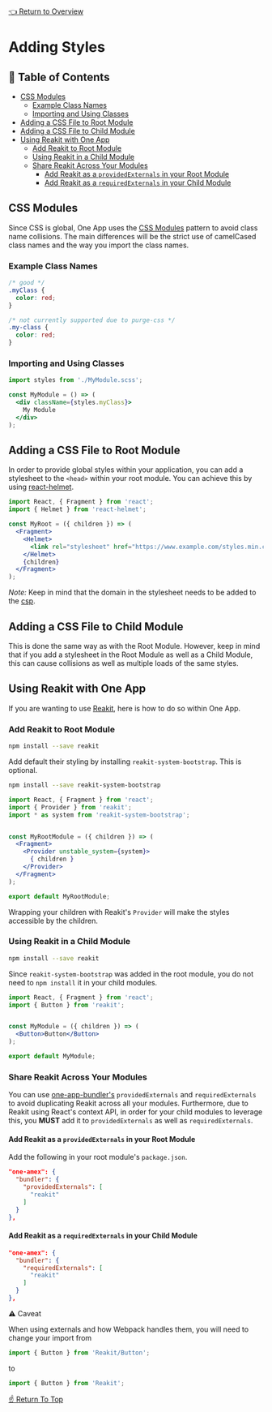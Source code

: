 [👈 Return to Overview](./README.md)

# Adding Styles

## 📖 Table of Contents

* [CSS Modules](#css-modules)
  * [Example Class Names](#example-class-names)
  * [Importing and Using Classes](#importing-and-using-classes)
* [Adding a CSS File to Root Module](#adding-a-css-file-to-root-module)
* [Adding a CSS File to Child Module](#adding-a-css-file-to-child-module)
* [Using Reakit with One App](#using-reakit-with-one-app)
  * [Add Reakit to Root Module](#add-reakit-to-root-module)
  * [Using Reakit in a Child Module](#using-reakit-in-a-child-module)
  * [Share Reakit Across Your Modules](#share-reakit-across-your-modules)
    * [Add Reakit as a `providedExternals` in your Root Module](#add-reakit-as-a-providedexternals-in-your-root-module)
    * [Add Reakit as a `requiredExternals` in your Child Module](#add-reakit-as-a-requiredexternals-in-your-child-module)

## CSS Modules

Since CSS is global, One App uses the [CSS Modules](https://github.com/css-modules/css-modules)
pattern to avoid class name collisions. The main differences will be the strict use of camelCased
class names and the way you import the class names.

### Example Class Names

```css
/* good */
.myClass {
  color: red;
}

/* not currently supported due to purge-css */
.my-class {
  color: red;
}
```

### Importing and Using Classes

```jsx
import styles from './MyModule.scss';

const MyModule = () => (
  <div className={styles.myClass}>
    My Module
  </div>
);
```

## Adding a CSS File to Root Module

In order to provide global styles within your application, you can add a stylesheet to the
`<head>` within your root module. You can achieve this by using [react-helmet](https://github.com/nfl/react-helmet).

```jsx
import React, { Fragment } from 'react';
import { Helmet } from 'react-helmet';

const MyRoot = ({ children }) => (
  <Fragment>
    <Helmet>
      <link rel="stylesheet" href="https://www.example.com/styles.min.css" />
    </Helmet>
    {children}
  </Fragment>
);
```

*Note:* Keep in mind that the domain in the stylesheet needs to be added to the
[csp](../api/modules/App-Configuration.md#csp).

## Adding a CSS File to Child Module

This is done the same way as with the Root Module. However, keep in mind that if you add a
stylesheet in the Root Module as well as a Child Module, this can cause collisions as well as
multiple loads of the same styles.

## Using Reakit with One App

If you are wanting to use [Reakit](https://reakit.io/), here is how to do so within One App.

### Add Reakit to Root Module

```bash
npm install --save reakit
```

Add default their styling by installing `reakit-system-bootstrap`. This is optional.

```bash
npm install --save reakit-system-bootstrap
```

```jsx
import React, { Fragment } from 'react';
import { Provider } from 'reakit';
import * as system from 'reakit-system-bootstrap';


const MyRootModule = ({ children }) => (
  <Fragment>
    <Provider unstable_system={system}>
      { children }
    </Provider>
  </Fragment>
);

export default MyRootModule;
```

Wrapping your children with Reakit's `Provider` will make the styles accessible by the children.

### Using Reakit in a Child Module

```bash
npm install --save reakit
```

Since `reakit-system-bootstrap` was added in the root module, you do not need to `npm install` it
in your child modules.

```jsx
import React, { Fragment } from 'react';
import { Button } from 'reakit';


const MyModule = ({ children }) => (
  <Button>Button</Button>
);

export default MyModule;
```

### Share Reakit Across Your Modules

You can use [one-app-bundler's](https://github.com/americanexpress/one-app-cli/tree/master/packages/one-app-bundler)
`providedExternals` and `requiredExternals` to avoid duplicating Reakit across all your modules.
Furthermore, due to Reakit using React's context API, in order for your child modules to leverage
this, you **MUST** add it to `providedExternals` as well as `requiredExternals`.

#### Add Reakit as a `providedExternals` in your Root Module

Add the following in your root module's `package.json`.

```json
"one-amex": {
  "bundler": {
    "providedExternals": [
      "reakit"
    ]
  }
},
```

#### Add Reakit as a `requiredExternals` in your Child Module

```json
"one-amex": {
  "bundler": {
    "requiredExternals": [
      "reakit"
    ]
  }
},
```

⚠️ Caveat

When using externals and how Webpack handles them, you will need to change your import from

```jsx
import { Button } from 'Reakit/Button';
```

to

```jsx
import { Button } from 'Reakit';
```

[☝️ Return To Top](#adding-styles)
